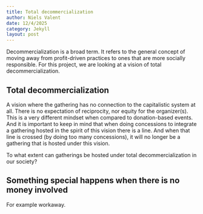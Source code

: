 ```yaml
---
title: Total decommercialization
author: Niels Valent
date: 12/4/2025
category: Jekyll
layout: post
---
```


Decommercialization is a broad term. It refers to the general concept of moving away from profit-driven practices to ones that are more socially responsible. For this project, we are looking at a vision of total decommercialization. 

## Total decommercialization
A vision where the gathering has no connection to the capitalistic system at all. There is no expectation of reciprocity, nor equity for the organizer(s). This is a very different mindset when compared to donation-based events. And it is important to keep in mind that when doing concessions to integrate a gathering hosted in the spirit of this vision there is a line. And when that line is crossed (by doing too many concessions), it will no longer be a gathering that is hosted under this vision. 

To what extent can gatherings be hosted under total decommercialization in our society?

## Something special happens when there is no money involved
For example workaway.